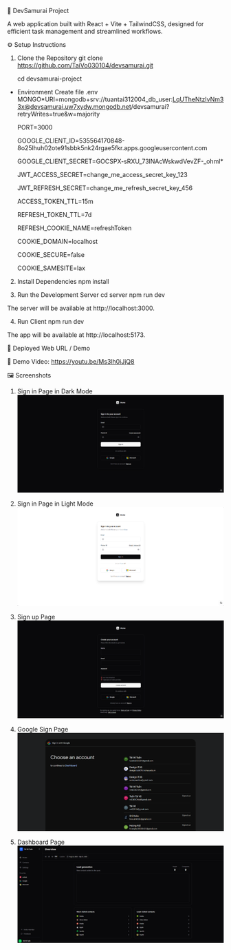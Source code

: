 🚀 DevSamurai Project

A web application built with React + Vite + TailwindCSS, designed for efficient task management and streamlined workflows.

⚙️ Setup Instructions

1. Clone the Repository
   git clone https://github.com/TaiVo030104/devsamurai.git

   cd devsamurai-project

- Environment
  Create file .env
  MONGO*URI=mongodb+srv://tuantai312004_db_user:LqUTheNtzIvNm33x@devsamurai.uw7xydw.mongodb.net/devsamurai?retryWrites=true&w=majority
  
  PORT=3000
  
  GOOGLE_CLIENT_ID=535564170848-8o25lhuh02ote91sbbk5nk24rgae5fkr.apps.googleusercontent.com

  GOOGLE_CLIENT_SECRET=GOCSPX-sRXU_73lNAcWskwdVevZF-\_ohml*

  JWT_ACCESS_SECRET=change_me_access_secret_key_123

  JWT_REFRESH_SECRET=change_me_refresh_secret_key_456

  ACCESS_TOKEN_TTL=15m

  REFRESH_TOKEN_TTL=7d

  REFRESH_COOKIE_NAME=refreshToken

  COOKIE_DOMAIN=localhost

  COOKIE_SECURE=false

  COOKIE_SAMESITE=lax

2. Install Dependencies
   npm install

3. Run the Development Server
   cd server
   npm run dev

The server will be available at http://localhost:3000.

4. Run Client
   npm run dev

The app will be available at http://localhost:5173.

🔗 Deployed Web URL / Demo

🎥 Demo Video: https://youtu.be/Ms3lh0iJjQ8

🖼️ Screenshots

1. Sign in Page in Dark Mode
   ![alt text](image.png)

2. Sign in Page in Light Mode
   ![alt text](image-1.png)

3. Sign up Page
   ![alt text](image-2.png)

4. Google Sign Page
   ![alt text](image-3.png)

5. Dashboard Page
   ![alt text](image-4.png)
